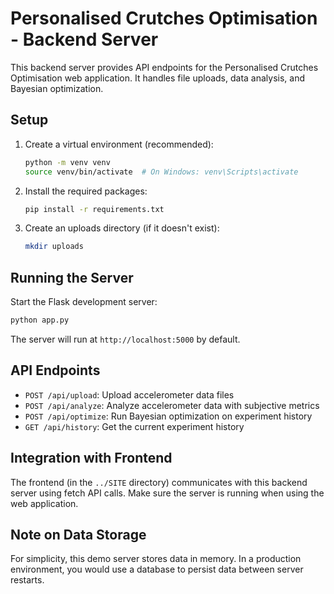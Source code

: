 # Personalised Crutches Optimisation - Backend Server

This backend server provides API endpoints for the Personalised Crutches Optimisation web application. It handles file uploads, data analysis, and Bayesian optimization.

## Setup

1. Create a virtual environment (recommended):

   ```bash
   python -m venv venv
   source venv/bin/activate  # On Windows: venv\Scripts\activate
   ```

2. Install the required packages:

   ```bash
   pip install -r requirements.txt
   ```

3. Create an uploads directory (if it doesn't exist):

   ```bash
   mkdir uploads
   ```

## Running the Server

Start the Flask development server:

```bash
python app.py
```

The server will run at `http://localhost:5000` by default.

## API Endpoints

- `POST /api/upload`: Upload accelerometer data files
- `POST /api/analyze`: Analyze accelerometer data with subjective metrics
- `POST /api/optimize`: Run Bayesian optimization on experiment history
- `GET /api/history`: Get the current experiment history

## Integration with Frontend

The frontend (in the `../SITE` directory) communicates with this backend server using fetch API calls. Make sure the server is running when using the web application.

## Note on Data Storage

For simplicity, this demo server stores data in memory. In a production environment, you would use a database to persist data between server restarts.
